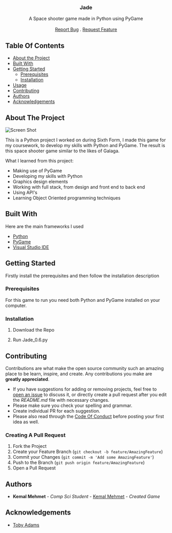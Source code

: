 <br/>
<p align="center">
  <h3 align="center">Jade</h3>

  <p align="center">
    A Space shooter game made in Python using PyGame
    <br/>
    <br/>
    <a href="https://github.com/kabuto-mk7/Jade/issues">Report Bug</a>
    .
    <a href="https://github.com/kabuto-mk7/Jade/issues">Request Feature</a>
  </p>
</p> 

## Table Of Contents

* [About the Project](#about-the-project)
* [Built With](#built-with)
* [Getting Started](#getting-started)
  * [Prerequisites](#prerequisites)
  * [Installation](#installation)
* [Usage](#usage)
* [Contributing](#contributing)
* [Authors](#authors)
* [Acknowledgements](#acknowledgements)

## About The Project

![Screen Shot](images/screenshot.png)

This is a Python project I worked on during Sixth Form, I made this game for my coursework, to develop my skills with Python and PyGame. The result is this space shooter game similar to the likes of Galaga.

What I learned from this project:

* Making use of PyGame
* Developing my skills with Python
* Graphics design elements
* Working with full stack, from design and front end to back end
* Using API's 
* Learning Object Oriented programming techniques


## Built With

Here are the main frameworks I used

* [Python](https://www.python.org/)
* [PyGame](https://www.pygame.org/news)
* [Visual Studio IDE ](https://visualstudio.microsoft.com/)

## Getting Started

Firstly install the prerequisites and then follow the installation description

### Prerequisites

For this game to run you need both Python and PyGame installed on your computer.

### Installation

1. Download the Repo 

2. Run Jade_0.6.py

## Contributing

Contributions are what make the open source community such an amazing place to be learn, inspire, and create. Any contributions you make are **greatly appreciated**.
* If you have suggestions for adding or removing projects, feel free to [open an issue](https://github.com/kabuto-mk7/Jade/issues/new) to discuss it, or directly create a pull request after you edit the *README.md* file with necessary changes.
* Please make sure you check your spelling and grammar.
* Create individual PR for each suggestion.
* Please also read through the [Code Of Conduct](https://github.com/kabuto-mk7/Jade/blob/main/CODE_OF_CONDUCT.md) before posting your first idea as well.

### Creating A Pull Request

1. Fork the Project
2. Create your Feature Branch (`git checkout -b feature/AmazingFeature`)
3. Commit your Changes (`git commit -m 'Add some AmazingFeature'`)
4. Push to the Branch (`git push origin feature/AmazingFeature`)
5. Open a Pull Request

## Authors

* **Kemal Mehmet** - *Comp Sci Student* - [Kemal Mehmet](www.Github.com/kabuto-mk7) - *Created Game*

## Acknowledgements

* [Toby Adams](https://github.com/TobyAdams2)

